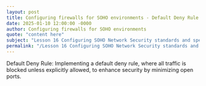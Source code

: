 ```yaml
---
layout: post
title: Configuring firewalls for SOHO environments - Default Deny Rule
date: 2025-01-10 12:00:00 -0000
author: Configuring firewalls for SOHO environments
quote: "content here"
subject: "Lesson 16 Configuring SOHO Network Security standards and specifications"
permalink: "/Lesson 16 Configuring SOHO Network Security standards and specifications/Configuring firewalls for SOHO environments/Configuring firewalls for SOHO environments - Default Deny Rule"
---
```


Default Deny Rule: Implementing a default deny rule, where all traffic is blocked unless explicitly allowed, to enhance security by minimizing open ports.
